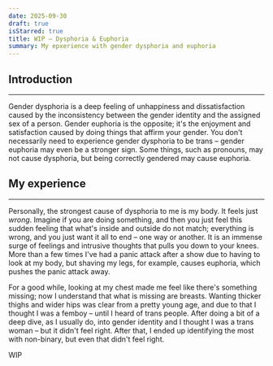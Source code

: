 ```yaml
---
date: 2025-09-30
draft: true
isStarred: true
title: WIP – Dysphoria & Euphoria
summary: My epxerience with gender dysphoria and euphoria
---
```

## Introduction
---
Gender dysphoria is a deep feeling of unhappiness and dissatisfaction caused by the inconsistency between the gender identity and the assigned sex of a person. Gender euphoria is the opposite; it's the enjoyment and satisfaction caused by doing things that affirm your gender. You don't necessarily need to experience gender dysphoria to be trans – gender euphoria may even be a stronger sign. Some things, such as pronouns, may not cause dysphoria, but being correctly gendered may cause euphoria.


## My experience
---
Personally, the strongest cause of dysphoria to me is my body. It feels just *wrong*. Imagine if you are doing something, and then you just feel this sudden feeling that what's inside and outside do not match; everything is wrong, and you just want it all to end – one way or another. It is an immense surge of feelings and intrusive thoughts that pulls you down to your knees. More than a few times I've had a panic attack after a show due to having to look at my body, but shaving my legs, for example, causes euphoria, which pushes the panic attack away.

For a good while, looking at my chest made me feel like there's something missing; now I understand that what is missing are breasts. Wanting thicker thighs and wider hips was clear from a pretty young age, and due to that I thought I was a femboy – until I heard of trans people. After doing a bit of a deep dive, as I usually do, into gender identity and I thought I was a trans woman – but it didn't feel right. After that, I ended up identifying the most with non-binary, but even that didn't feel right.

WIP
